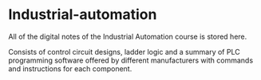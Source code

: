 # Industrial-automation

All of the digital notes of the Industrial Automation course is stored here. 

Consists of control circuit designs, ladder logic and a summary of PLC programming software offered by different manufacturers with commands and instructions for each component.
